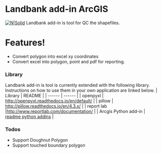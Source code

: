 # Landbank add-in ArcGIS

[![N|Solid](http://resources.arcgis.com/en/shared/rc/images/logo-esri.png)](https://nodesource.com/products/nsolid)
Landbank add-in is tool for QC the shapefiles.

# Features!

  - Convert polygon into excel xy coordinates
  - Convert excel into polygon, point and pdf for reporting.

### Library

Landbank add-in is tool is currently extended with the following library. Instructions on how to use them in your own application are linked below.
| Library | README |
| ------ | ------ |
| openpyxl | http://openpyxl.readthedocs.io/en/default/ |
| pillow | http://pillow.readthedocs.io/en/4.3.x/ |
| report lab |http://www.reportlab.com/documentation/ |
| Arcgis Python add-in | [readme python addins](http://desktop.arcgis.com/en/arcmap/latest/analyze/python-addins/creating-an-add-in-tool.htm) |



### Todos

 - Support Doughnut Polygon
 - Support touched boundary polygon




